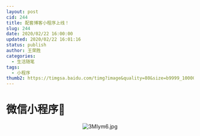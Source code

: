 ```yaml
---
layout: post
cid: 244
title: 配套博客小程序上线！
slug: 244
date: 2020/02/22 16:00:00
updated: 2020/02/22 16:01:16
status: publish
author: 王荣胜
categories: 
  - 生活随笔
tags: 
  - 小程序
thumb2: https://timgsa.baidu.com/timg?image&quality=80&size=b9999_10000&sec=1582368524626&di=c35146d4dfb5d357b27ba36fc9ff2e86&imgtype=0&src=http%3A%2F%2Fb-ssl.duitang.com%2Fuploads%2Fitem%2F201208%2F27%2F20120827163332_nWRKQ.jpeg
---
```



<!--more-->
# 微信小程序:blossom:

<center><img src="https://s2.ax1x.com/2020/02/22/3MIym6.jpg" alt="3MIym6.jpg" border="0" /></center>
